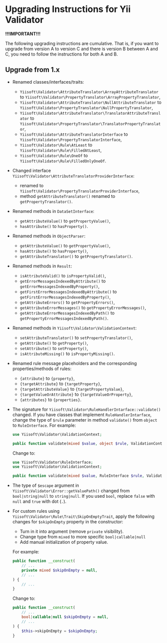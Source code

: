 # Upgrading Instructions for Yii Validator

**!!!IMPORTANT!!!**

The following upgrading instructions are cumulative. That is,
if you want to upgrade from version A to version C and there is
version B between A and C, you need to follow the instructions
for both A and B.

## Upgrade from 1.x

* Renamed classes/interfaces/traits:
    - `Yiisoft\Validator\AttributeTranslator\ArrayAttributeTranslator` to `Yiisoft\Validator\PropertyTranslator\ArrayPropertyTranslator`,
    - `Yiisoft\Validator\AttributeTranslator\NullAttributeTranslator` to `Yiisoft\Validator\PropertyTranslator\NullPropertyTranslator`,
    - `Yiisoft\Validator\AttributeTranslator\TranslatorAttributeTranslator` to `Yiisoft\Validator\PropertyTranslator\TranslatorPropertyTranslator`,
    - `Yiisoft\Validator\AttributeTranslatorInterface` to `Yiisoft\Validator\PropertyTranslatorInterface`,
    - `Yiisoft\Validator\Rule\AtLeast` to `Yiisoft\Validator\Rule\FilledAtLeast`,
    - `Yiisoft\Validator\Rule\OneOf` to `Yiisoft\Validator\Rule\FilledOnlyOneOf`.

* Changed interface `Yiisoft\Validator\AttributeTranslatorProviderInterface`:
    - renamed to `Yiisoft\Validator\PropertyTranslatorProviderInterface`,
    - method `getAttributeTranslator()` renamed to `getPropertyTranslator()`.

* Renamed methods in `DataSetInterface`:
    - `getAttributeValue()` to `getPropertyValue()`,
    - `hasAttribute()` to `hasProperty()`.

* Renamed methods in `ObjectParser`:
    - `getAttributeValue()` to `getPropertyValue()`,
    - `hasAttribute()` to `hasProperty()`,
    - `getAttributeTranslator()` to `getPropertyTranslator()`.

* Renamed methods in `Result`:
    - `isAttributeValid()` to `isPropertyValid()`,
    - `getErrorMessagesIndexedByAttribute()` to `getErrorMessagesIndexedByProperty()`,
    - `getFirstErrorMessagesIndexedByAttribute()` to `getFirstErrorMessagesIndexedByProperty()`,
    - `getAttributeErrors()` to `getPropertyErrors()`,
    - `getAttributeErrorMessages()` to `getPropertyErrorMessages()`,
    - `getAttributeErrorMessagesIndexedByPath()` to `getPropertyErrorMessagesIndexedByPath()`.

* Renamed methods in `Yiisoft\Validator\ValidationContext`:
    - `setAttributeTranslator()` to `setPropertyTranslator()`,
    - `getAttribute()` to `getProperty()`,
    - `setAttribute()` to `setProperty()`,
    - `isAttributeMissing()` to `isPropertyMissing()`.

* Renamed rule message placeholders and the corresponding properties/methods of rules:
    - `{attribute}` to `{property}`,
    - `{targetAttribute}` to `{targetProperty}`,
    - `{targetAttributeValue}` to `{targetPropertyValue}`,
    - `{targetValueOrAttribute}` to `{targetValueOrProperty}`,
    - `{attributes}` to `{properties}`.

* The signature for `Yiisoft\Validator\RuleHandlerIntarface::validate()` changed. If you have classes that implement 
  `RuleHandlerIntarface`, change the type of `$rule` parameter in method `validate()` from `object` to `RuleInterface`. 
  For example:

  ```php
  use Yiisoft\Validator\ValidationContext;
  
  public function validate(mixed $value, object $rule, ValidationContext $context): Result;
  ```
  
  Change to:

  ```php
  use Yiisoft\Validator\RuleInterface;
  use Yiisoft\Validator\ValidationContext;

  public function validate(mixed $value, RuleInterface $rule, ValidationContext $context): Result;
  ```
  
* The type of `$escape` argument in `Yiisoft\Validator\Error::getValuePath()` changed from `bool|string|null` to 
  `string|null`. If you used `bool`, replace `false` with `null` and `true` with dot (`.`).

* For custom rules using `Yiisoft\Validator\Rule\Trait\SkipOnEmptyTrait`, apply the following changes for `$skipOnEmpty` 
  property in the constructor:

  - Turn in it into argument (remove `private` visibility).
  - Change type from `mixed` to more specific `bool|callable|null` 
  - Add manual initialization of property value.

  For example:

  ```php
  public function __construct(
      // ...
      private mixed $skipOnEmpty = null,
      // ...
  ) {
      // ...
  }
  ```
  
  Change to:

  ```php
  public function __construct(
      // ...
      bool|callable|null $skipOnEmpty = null,
      // ...
  ) {
      $this->skipOnEmpty = $skipOnEmpty;
  }
  ```
